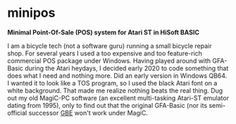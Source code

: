 # minipos
<b>Minimal Point-Of-Sale (POS) system for Atari ST in HiSoft BASIC</b>

I am a bicycle tech (not a software guru) running a small bicycle repair shop.
For several years I used a too expensive and too feature-rich commercial POS package under Windows. Having played around with GFA-Basic during the Atari heydays, I decided early 2020 to code something that does what I need and nothing more.
Did an early version in Windows QB64. I wanted it to look like a TOS program, so I used the black Atari font on a white background.
That made me realize nothing beats the real thing. Dug out my old MagiC-PC software (an excellent multi-tasking Atari-ST emulator dating from 1995), only to find out that the original GFA-Basic (nor its semi-official successor <a href="http://gfabasic.net">GBE</a> won't work under MagiC. 


